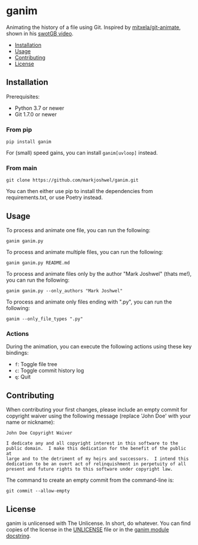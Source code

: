 # ganim

Animating the history of a file using Git. Inspired by
[mitxela/git-animate](https://github.com/mitxela/git-animate), shown in his
[swotGB video](https://www.youtube.com/watch?v=i08S5qolgvc&t=29s).

- [Installation](#installation)
- [Usage](#usage)
- [Contributing](#contributing)
- [License](#license)

## Installation

Prerequisites:

- Python 3.7 or newer
- Git 1.7.0 or newer

### From pip

```text
pip install ganim
```

For (small) speed gains, you can install `ganim[uvloop]` instead.

### From main

```text
git clone https://github.com/markjoshwel/ganim.git
```

You can then either use pip to install the dependencies from requirements.txt, or use
Poetry instead.

## Usage

To process and animate one file, you can run the following:

```text
ganim ganim.py
```

To process and animate multiple files, you can run the following:

```text
ganim ganim.py README.md
```

To process and animate files only by the author "Mark Joshwel" (thats me!), you can run
the following:

```text
ganim ganim.py --only_authors "Mark Joshwel"
```

To process and animate only files ending with ".py", you can run the following:

```text
ganim --only_file_types ".py"
```

### Actions

During the animation, you can execute the following actions using these key bindings:

- `f`: Toggle file tree
- `c`: Toggle commit history log
- `q`: Quit

## Contributing

When contributing your first changes, please include an empty commit for copyright waiver
using the following message (replace 'John Doe' with your name or nickname):

```text
John Doe Copyright Waiver

I dedicate any and all copyright interest in this software to the
public domain.  I make this dedication for the benefit of the public at
large and to the detriment of my heirs and successors.  I intend this
dedication to be an overt act of relinquishment in perpetuity of all
present and future rights to this software under copyright law.
```

The command to create an empty commit from the command-line is:

```shell
git commit --allow-empty
```

## License

ganim is unlicensed with The Unlicense. In short, do whatever. You can find copies of
the license in the [UNLICENSE](UNLICENSE) file or in the
[ganim module docstring](ganim.py).
